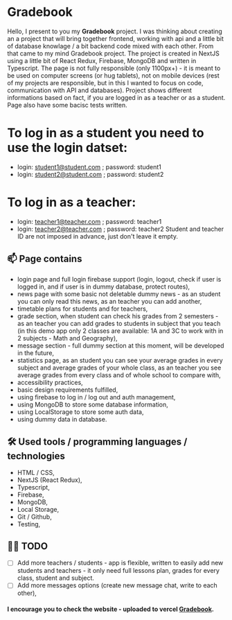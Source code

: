 # Gradebook

Hello, I present to you my **Gradebook** project. I was thinking about creating an a project that will bring together frontend, working with api and a little bit of database knowlage / a bit backend code mixed with each other. From that came to my mind Gradebook project. The project is created in NextJS using a little bit of React Redux, Firebase, MongoDB and written in Typescript.
The page is not fully responsible (only 1100px+) - it is meant to be used on computer screens (or hug tablets), not on mobile devices (rest of my projects are responsible, but in this I wanted to focus on code, communication with API and databases). Project shows different informations based on fact, if you are logged in as a teacher or as a student.
Page also have some bacisc tests written.

# To log in as a student you need to use the login datset:
- login: student1@student.com ; password: student1 
- login: student2@student.com ; password: student2 
# To log in as a teacher:
- login: teacher1@teacher.com ; password: teacher1 
- login: teacher2@teacher.com ; password: teacher2 
Student and teacher ID are not imposed in advance, just don't leave it empty.

## 📫 Page contains

- login page and full login firebase support (login, logout, check if user is logged in, and if user is in dummy database, protect routes),
- news page with some basic not deletable dummy news - as an student you can only read this news, as an teacher you can add another,
- timetable plans for students and for teachers,
- grade section, when student can check his grades from 2 semesters - as an teacher you can add grades to students in subject that you teach (in this demo app only 2 classes are available: 1A and 3C to work with in 2 subjects - Math and Geography),
- message section - full dummy section at this moment, will be developed in the future,
- statistics page, as an student you can see your average grades in every subject and average grades of your whole class, as an teacher you see average grades from every class and of whole school to compare with,
- accessibility practices,
- basic design requirements fulfilled,
- using firebase to log in / log out and auth management,
- using MongoDB to store some database information,
- using LocalStorage to store some auth data,
- using dummy data in database.

## 🛠 Used tools / programming languages / technologies

- HTML / CSS,
- NextJS (React Redux),
- Typescript,
- Firebase,
- MongoDB,
- Local Storage,
- Git / Github,
- Testing,

## 👩‍💻 TODO

- [ ] Add more teachers / students - app is flexible, written to easily add new students and teachers - it only need full lessons plan, grades for every class, student and subject.
- [ ] Add more messages options (create new message chat, write to each other), 

#### I encourage you to check the website - uploaded to vercel [Gradebook](https://nutricuisine.netlify.app/).

